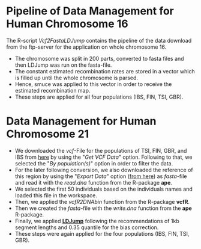 # Pipeline of Data Management for Human Chromosome 16 

The R-script *Vcf2FastaLDJump* contains the pipeline of the data download from the ftp-server for the application on whole chromosome 16. 

* The chromosome was split in 200 parts, converted to fasta files and then LDJump was run on the fasta-file. 
* The constant estimated recombination rates are stored in a vector which is filled up until the whole chromosome is parsed. 
* Hence, smuce was applied to this vector in order to receive the estimated recombination map. 
* These steps are applied for all four populations (IBS, FIN, TSI, GBR). 

# Data Management for Human Chromosome 21 

* We downloaded the *vcf*-File for the populations of TSI, FIN, GBR, and IBS from [here](<http://phase3browser.1000genomes.org/Homo_sapiens/Location/Overview?r=21:41187000-41290679>) by using the "*Get VCF Data*" option. Following to that, we selected the "*By population(s)*" option in order to filter the data. 
* For the later following conversion, we also downloaded the reference of this region by using the "*Export Data*" option ([from here](<http://phase3browser.1000genomes.org/Homo_sapiens/Location/Overview?r=21:41187000-41290679>)) as *fasta*-file and read it with the *read.dna* function from the R-package **ape**. 
* We selected the first 50 individuals based on the individuals names and loaded this file in the workspace. 
* Then, we applied the *vcfR2DNAbin* function from the R-package **vcfR**. 
* Then we created the *fasta*-file with the *write.dna* function from the **ape** R-package. 
* Finally, we applied [**LDJump**](<https://github.com/PhHermann/LDJump>) following the recommendations of 1kb segment lengths and 0.35 quantile for the bias correction. 
* These steps were again applied for the four populations (IBS, FIN, TSI, GBR).
